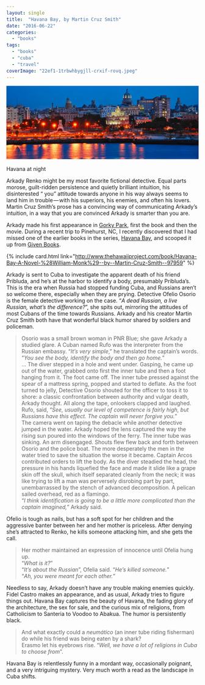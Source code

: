 ```yaml
---
layout: single
title:  "Havana Bay, by Martin Cruz Smith"
date: "2016-06-22"
categories: 
  - "books"
tags: 
  - "books"
  - "cuba"
  - "travel"
coverImage: "22ef1-1trbwhbygjll-crxif-rovq.jpeg"
---
```


![](/assets/images/22ef1-1trbwhbygjll-crxif-rovq.jpeg)

Havana at night

Arkady Renko might be my most favorite fictional detective. Equal parts morose, guilt-ridden persistence and quietly brilliant intuition, his disinterested “<bleep> you” attitude towards anyone in his way always seems to land him in trouble — with his superiors, his enemies, and often his lovers. Martin Cruz Smith’s prose has a convincing way of communicating Arkady’s intuition, in a way that you are convinced Arkady is smarter than you are.

Arkady made his first appearance in [Gorky Park](http://www.thehawaiiproject.com/book/Gorky-Park-%28Arkady-Renko-No.-1%29--by--Martin-Cruz-Smith--40596), first the book and then the movie. During a recent trip to Pinehurst, NC, I recently discovered that I had missed one of the earlier books in the series, [Havana Bay](http://www.thehawaiiproject.com/book/Havana-Bay-A-Novel-%28William-Monk%29--by--Martin-Cruz-Smith--97959), and scooped it up from [Given Books](https://www.facebook.com/Given-Book-Shop-114431848588486/).

{% include card.html link="http://www.thehawaiiproject.com/book/Havana-Bay-A-Novel-%28William-Monk%29--by--Martin-Cruz-Smith--97959" %}

Arkady is sent to Cuba to investigate the apparent death of his friend Pribluda, and he’s at the harbor to identify a body, presumably Pribluda’s. This is the era when Russia had stopped funding Cuba, and Russians aren’t so welcome there, especially when they are prying. Detective Ofelio Osorio is the female detective working on the case. “_A dead Russian, a live Russian, what’s the difference?_”, she spits out, mirroring the attitudes of most Cubans of the time towards Russians. Arkady and his creator Martin Cruz Smith both have that wonderful black humor shared by soldiers and policeman.

> Osorio was a small brown woman in PNR Blue; she gave Arkady a studied glare. A Cuban named Rufo was the interpreter from the Russian embassy. “_It’s very simple_,” he translated the captain’s words. “_You see the body, identify the body and then go home._”  
> … The diver stepped in a hole and went under. Gasping, he came up out of the water, grabbed onto first the inner tube and then a foot hanging from it. The foot came off. The inner tube pressed against the spear of a mattress spring, popped and started to deflate. As the foot turned to jelly, Detective Osorio shouted for the officer to toss it to shore: a classic confrontation between authority and vulgar death, Arkady thought. All along the tape, onlookers clapped and laughed.   
> Rufo, said, “_See, usually our level of competence is fairly high, but Russians have this effect. The captain will never forgive you._”  
> The camera went on taping the debacle while another detective jumped in the water. Arkady hoped the lens captured the way the rising sun poured into the windows of the ferry. The inner tube was sinking. An arm disengaged. Shouts flew flew back and forth between Osorio and the police boat. The more desperately the men in the water tried to save the situation the worse it became. Captain Arcos contributed orders to lift the body. As the diver steadied the head, the pressure in his hands liquefied the face and made it slide like a grape skin off the skull, which itself separated cleanly from the neck; it was like trying to lift a man was perversely disrobing part by part, unembarrassed by the stench of advanced decomposition. A pelican sailed overhead, red as a flamingo.  
> “_I think identification is going to be a little more complicated than the captain imagined,”_ Arkady said.

Ofelio is tough as nails, but has a soft spot for her children and the aggressive banter between her and her mother is priceless. After denying she’s attracted to Renko, he kills someone attacking him, and she gets the call.

> Her mother maintained an expression of innocence until Ofelia hung up.   
> “_What is it?_”  
> “_It’s about the Russian_”, Ofelia said. “_He’s killed someone._”  
> “_Ah, you were meant for each other._”

Needless to say, Arkady doesn’t have any trouble making enemies quickly. Fidel Castro makes an appearance, and as usual, Arkady tries to figure things out. Havana Bay captures the beauty of Havana, the fading glory of the architecture, the sex for sale, and the curious mix of religions, from Catholicism to Santeria to Voodoo to Abakua. The humor is persistently black.

> And what exactly could a _neumático_ (an inner tube riding fisherman) do while his friend was being eaten by a shark?  
> Erasmo let his eyebrows rise. “_Well, we have a lot of religions in Cuba to choose from_”.

Havana Bay is relentlessly funny in a mordant way, occasionally poignant, and a very intriguing mystery. Very much worth a read as the landscape in Cuba shifts.
